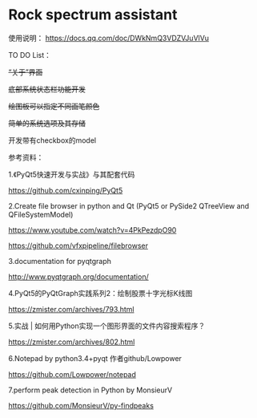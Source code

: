 # Rock spectrum assistant


使用说明：
https://docs.qq.com/doc/DWkNmQ3VDZVJuVlVu

TO DO List：

~~“关于”界面~~

~~底部系统状态栏功能开发~~

~~绘图板可以指定不同画笔颜色~~

~~简单的系统选项及其存储~~

开发带有checkbox的model

参考资料：

1.《PyQt5快速开发与实战》与其配套代码

https://github.com/cxinping/PyQt5

2.Create file browser in python and Qt (PyQt5 or PySide2 QTreeView and QFileSystemModel)

https://www.youtube.com/watch?v=4PkPezdpO90

https://github.com/vfxpipeline/filebrowser

3.documentation for pyqtgraph

http://www.pyqtgraph.org/documentation/

4.PyQt5的PyQtGraph实践系列2：绘制股票十字光标K线图

https://zmister.com/archives/793.html

5.实战 | 如何用Python实现一个图形界面的文件内容搜索程序？

https://zmister.com/archives/802.html

6.Notepad by python3.4+pyqt 作者github/Lowpower

https://github.com/Lowpower/notepad

7.perform peak detection in Python by MonsieurV

https://github.com/MonsieurV/py-findpeaks




